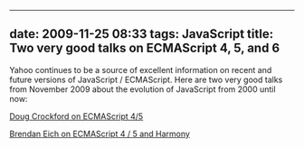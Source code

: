 
---
date: 2009-11-25 08:33
tags: JavaScript
title: Two very good talks on ECMAScript 4, 5, and 6
---

Yahoo continues to be a source of excellent information on recent and future
versions of JavaScript / ECMAScript. Here are two very good talks from
November 2009 about the evolution of JavaScript from 2000 until now:

[Doug Crockford on ECMAScript 4/5](http://developer.yahoo.com/yui/theater/video.php?v=crockford-yuiconf2009-state)

[Brendan Eich on ECMAScript 4 / 5 and Harmony](http://developer.yahoo.com/yui/theater/video.php?v=eich-yuiconf2009-harmony)
